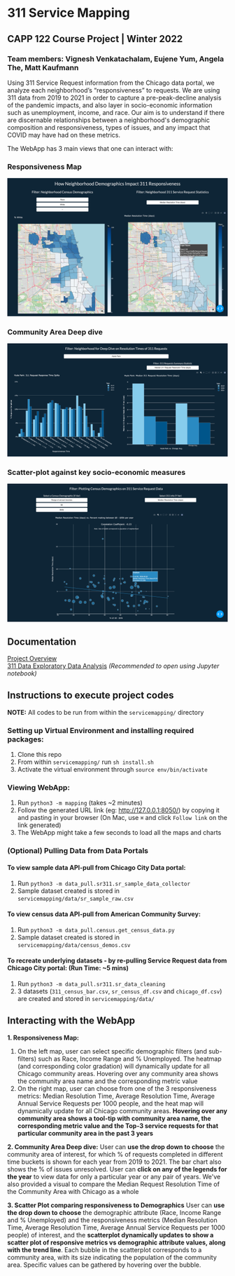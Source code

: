 # 311 Service Mapping
## CAPP 122 Course Project | Winter 2022
### Team members: Vignesh Venkatachalam, Eujene Yum, Angela The, Matt Kaufmann

Using 311 Service Request information from the Chicago data portal, we analyze each neighborhood’s “responsiveness” to requests. We are using 311 data from 2019 to 2021 in order to capture a pre-peak-decline analysis of the pandemic impacts, and also layer in socio-economic information such as unemployment, income, and race. Our aim is to understand if there are discernable relationships between a neighborhood's demographic composition and responsiveness, types of issues, and any impact that COVID may have had on these metrics.

The WebApp has 3 main views that one can interact with:

### Responsiveness Map

![alt text](servicemapping/deliverables/images/ResponsivenessMap.png)

### Community Area Deep dive

![alt text](servicemapping/deliverables/images/NbdDeepDive.png)

### Scatter-plot against key socio-economic measures

![alt text](servicemapping/deliverables/images/ScatterPlot_Income.png)

## Documentation
[Project Overview](proj-paper.pdf)<br>
[311 Data Exploratory Data Analysis](servicemapping/deliverables/311_sr_analysis.ipynb)
*(Recommended to open using Jupyter notebook)*

## Instructions to execute project codes

**NOTE:** All codes to be run from within the `servicemapping/` directory

### Setting up Virtual Environment and installing required packages:
1. Clone this repo
2. From within `servicemapping/` run `sh install.sh`
3. Activate the virtual environment through `source env/bin/activate`

### Viewing WebApp:
1. Run `python3 -m mapping` (takes ~2 minutes)
2. Follow the generated URL link (eg: http://127.0.0.1:8050/) by copying it and pasting in your browser (On Mac, use `⌘` and click `Follow link` on the link generated)
3. The WebApp might take a few seconds to load all the maps and charts

### (Optional) Pulling Data from Data Portals

#### To view sample data API-pull from Chicago City Data portal: 
1. Run `python3 -m data_pull.sr311.sr_sample_data_collector` 
2. Sample dataset created is stored in `servicemapping/data/sr_sample_raw.csv`

#### To view census data API-pull from American Community Survey:
1. Run `python3 -m data_pull.census.get_census_data.py`
2. Sample dataset created is stored in `servicemapping/data/census_demos.csv`

#### To recreate underlying datasets - by re-pulling Service Request data from Chicago City portal: (Run Time: ~5 mins)
1. Run `python3 -m data_pull.sr311.sr_data_cleaning`
2. 3 datasets (`311_census_bar.csv`, `sr_census_df.csv` and `chicago_df.csv`) are created and stored in `servicemapping/data/`

## Interacting with the WebApp

**1. Responsiveness Map:**
  1. On the left map, user can select specific demographic filters (and sub-filters) such as Race, Income Range and % Unemployed. The heatmap (and corresponding color gradation) will dynamically update for all Chicago community areas. Hovering over any community area shows the community area name and the corresponding metric value
  2. On the right map, user can choose from one of the 3 responsiveness metrics: Median Resolution Time, Average Resolution Time, Average Annual Service Requests per 1000 people, and the heat map will dynamically update for all Chicago community areas. **Hovering over any community area shows a tool-tip with community area name, the corresponding metric value and the Top-3 service requests for that particular community area in the past 3 years**

**2. Community Area Deep dive:**
User can **use the drop down to choose** the community area of interest, for which % of requests completed in different time buckets is shown for each year from 2019 to 2021. The bar chart also shows the % of issues unresolved. User can **click on any of the legends for the year** to view data for only a particular year or any pair of years. We've also provided a visual to compare the Median Request Resolution Time of the Community Area with Chicago as a whole

**3. Scatter Plot comparing responsiveness to Demographics**
User can **use the drop down to choose** the demographic attribute (Race, Income Range and % Unemployed) and the responsiveness metrics (Median Resolution Time, Average Resolution Time, Average Annual Service Requests per 1000 people) of interest, and the **scatterplot dynamically updates to show a scatter plot of responsive metrics vs demographic attribute values, along with the trend line**. Each bubble in the scatterplot corresponds to a community area, with its size indicating the population of the community area. Specific values can be gathered by hovering over the bubble.
